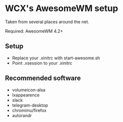 # WCX's AwesomeWM setup

Taken from several places around the net.

Required: AwesomeWM 4.2+

## Setup

- Replace your .xinitrc with start-awesome.sh
- Point .xsession to your .xinitrc

## Recommended software

- volumeicon-alsa
- lxappearence
- slack
- telegram-desktop
- chromimu/firefox
- autorandr
